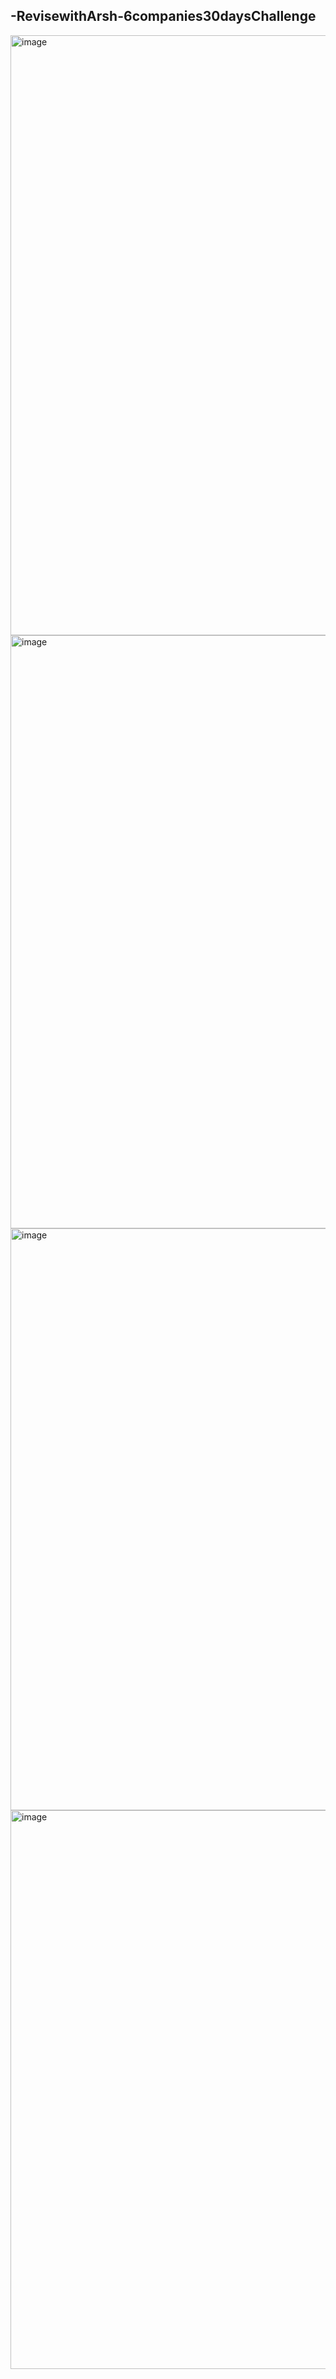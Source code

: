 ## -RevisewithArsh-6companies30daysChallenge
<img width="960" alt="image" src="https://github.com/Gyanthakur/DSA-6-companies-30-days/assets/98226958/982f124d-d7f9-4331-b9bf-f0bc07183d2c">
<img width="949" alt="image" src="https://github.com/Gyanthakur/DSA-6-companies-30-days/assets/98226958/5c9832ea-4129-41b9-b0c3-1793ff04a34d">
<img width="931" alt="image" src="https://github.com/Gyanthakur/DSA-6-companies-30-days/assets/98226958/b22cf0cb-8932-4dfe-bbd8-3ce7dfcf0189">
<img width="894" alt="image" src="https://github.com/Gyanthakur/DSA-6-companies-30-days/assets/98226958/9d411ecf-5e8e-47ad-a0ae-d0744009e549">

